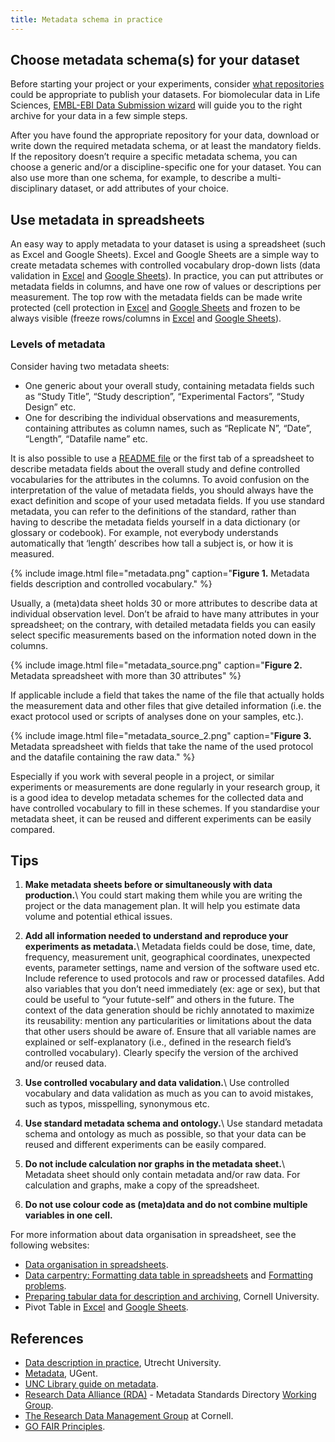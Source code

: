 ```yaml
---
title: Metadata schema in practice
---
```


## Choose metadata schema(s) for your dataset
Before starting your project or your experiments, consider [what repositories](data_management_steps) could be appropriate to publish your datasets. For biomolecular data in Life Sciences, [EMBL-EBI Data Submission wizard](https://www.ebi.ac.uk/submission/) will guide you to the right archive for your data in a few simple steps.

After you have found the appropriate repository for your data, download or write down the required metadata schema, or at least the mandatory fields. If the repository doesn’t require a specific metadata schema, you can choose a generic and/or a discipline-specific one for your dataset. You can also use more than one schema, for example, to describe a multi-disciplinary dataset, or add attributes of your choice.

## Use metadata in spreadsheets
An easy way to apply metadata to your dataset is using a spreadsheet (such as Excel and Google Sheets). Excel and Google Sheets are a simple way to create metadata schemes with controlled vocabulary drop-down lists (data validation in [Excel](https://support.microsoft.com/en-us/office/create-a-drop-down-list-7693307a-59ef-400a-b769-c5402dce407b?ui=en-us&rs=en-us&ad=us) and [Google Sheets](https://support.google.com/docs/answer/186103?hl=en&ref_topic=1361472)). In practice, you can put attributes or metadata fields in columns, and have one row of values or descriptions per measurement. The top row with the metadata fields can be made write protected (cell protection in [Excel](https://support.microsoft.com/en-us/office/lock-cells-to-protect-them-cb7835f6-9c37-4161-bb53-d1c410acaf21) and [Google Sheets](https://support.google.com/docs/answer/1218656?co=GENIE.Platform%3DDesktop&hl=en) and frozen to be always visible (freeze rows/columns in [Excel](https://support.microsoft.com/en-us/office/freeze-panes-to-lock-rows-and-columns-dab2ffc9-020d-4026-8121-67dd25f2508f) and [Google Sheets](https://support.google.com/docs/answer/9060449?co=GENIE.Platform%3DDesktop&hl=en)).

### Levels of metadata
Consider having two metadata sheets:
* One generic about your overall study, containing metadata fields such as “Study Title”, “Study description”, “Experimental Factors”, “Study Design” etc.
* One for describing the individual observations and measurements, containing attributes as column names, such as “Replicate N”, “Date”, “Length”, “Datafile name” etc.

It is also possible to use a [README file](data_documentation) or the first tab of a spreadsheet to describe metadata fields about the overall study and define controlled vocabularies for the attributes in the columns. To avoid confusion on the interpretation of the value of metadata fields, you should always have the exact definition and scope of your used metadata fields. If you use standard metadata, you can refer to the definitions of the standard, rather than having to describe the metadata fields yourself in a data dictionary (or glossary or codebook). For example, not everybody understands automatically that ‘length’ describes how tall a subject is, or how it is measured.

{% include image.html file="metadata.png" caption="<b>Figure 1.</b> Metadata fields description and controlled vocabulary." %}

Usually, a (meta)data sheet holds 30 or more attributes to describe data at individual observation level. Don’t be afraid to have many attributes in your spreadsheet; on the contrary, with detailed metadata fields you can easily select specific measurements based on the information noted down in the columns.

{% include image.html file="metadata_source.png" caption="<b>Figure 2.</b> Metadata spreadsheet with more than 30 attributes" %}

If applicable include a field that takes the name of the file that actually holds the measurement data and other files that give detailed information (i.e.  the exact protocol used or scripts of analyses done on your samples, etc.).

{% include image.html file="metadata_source_2.png" caption="<b>Figure 3.</b> Metadata spreadsheet with fields that take the name of the used protocol and the datafile containing the raw data." %}

Especially if you work with several people in a project, or similar experiments or measurements are done regularly in your research group, it is a good idea to develop metadata schemes for the collected data and have controlled vocabulary to fill in these schemes. If you standardise your metadata sheet, it can be reused and different experiments can be easily compared.

## Tips
1. **Make metadata sheets before or simultaneously with data production.**\\
You could start making them while you are writing the project or the data management plan. It will help you estimate data volume and potential ethical issues.

2. **Add all information needed to understand and reproduce your experiments as metadata.**\\
Metadata fields could be dose, time, date, frequency, measurement unit, geographical coordinates, unexpected events, parameter settings, name and version of the software used etc. Include reference to used protocols and raw or processed datafiles. Add also variables that you don’t need immediately (ex: age or sex), but that could be useful to “your futute-self” and others in the future. The context of the data generation should be richly annotated to maximize its reusability: mention any particularities or limitations about the data that other users should be aware of. Ensure that all variable names are explained or self-explanatory (i.e., defined in the research field’s controlled vocabulary). Clearly specify the version of the archived and/or reused data.

3. **Use controlled vocabulary and data validation.**\\
Use controlled vocabulary and data validation as much as you can to avoid mistakes, such as typos, misspelling, synonymous etc.

4. **Use standard metadata schema and ontology.**\\
Use standard metadata schema and ontology as much as possible, so that your data can be reused and different experiments can be easily compared.

5. **Do not include calculation nor graphs in the metadata sheet.**\\
Metadata sheet should only contain metadata and/or raw data. For calculation and graphs, make a copy of the spreadsheet.

6. **Do not use colour code as (meta)data and do not combine multiple variables in one cell.**


For more information about data organisation in spreadsheet, see the following websites:
* [Data organisation in spreadsheets](https://www.tandfonline.com/doi/full/10.1080/00031305.2017.1375989).
* [Data carpentry: Formatting data table in spreadsheets](https://datacarpentry.org/spreadsheet-ecology-lesson/01-format-data/index) and [Formatting problems](https://datacarpentry.org/spreadsheet-ecology-lesson/02-common-mistakes/#tabs).
* [Preparing tabular data for description and archiving](https://data.research.cornell.edu/content/tabular-data
), Cornell University.
* Pivot Table in [Excel](https://support.microsoft.com/en-us/office/create-a-pivottable-to-analyze-worksheet-data-a9a84538-bfe9-40a9-a8e9-f99134456576) and [Google Sheets](https://support.google.com/docs/answer/1272900?co=GENIE.Platform%3DDesktop&hl=en).

## References
* [Data description in practice](https://www.uu.nl/en/research/research-data-management/guides/storing-and-preserving-data/data-description-in-practice#building), Utrecht University.
* [Metadata](https://www.ugent.be/en/research/datamanagement/during-research/documentation.htm#Metadata), UGent.
* [UNC Library guide on metadata](https://guides.lib.unc.edu/metadata).
* [Research Data Alliance (RDA)](https://www.rd-alliance.org/) - Metadata Standards Directory [Working Group](https://rd-alliance.github.io/metadata-directory/).
* [The Research Data Management Group](https://data.research.cornell.edu/) at Cornell.
* [GO FAIR Principles](https://www.go-fair.org/fair-principles/).

